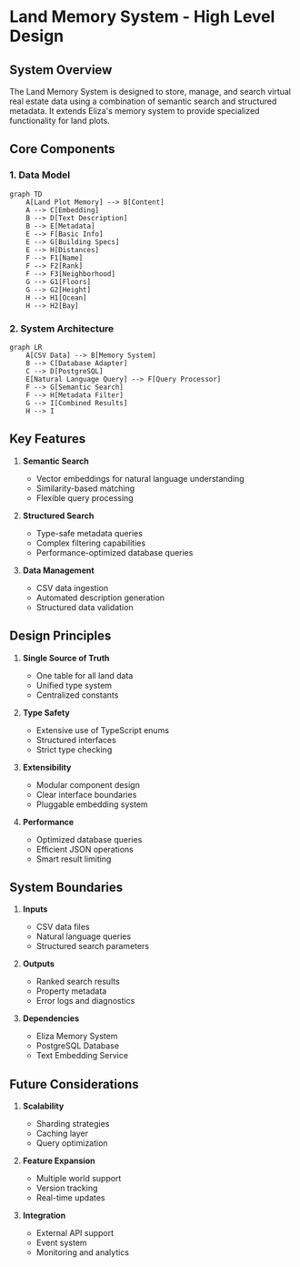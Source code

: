 # Land Memory System - High Level Design

## System Overview

The Land Memory System is designed to store, manage, and search virtual real estate data using a combination of semantic search and structured metadata. It extends Eliza's memory system to provide specialized functionality for land plots.

## Core Components

### 1. Data Model
```mermaid
graph TD
    A[Land Plot Memory] --> B[Content]
    A --> C[Embedding]
    B --> D[Text Description]
    B --> E[Metadata]
    E --> F[Basic Info]
    E --> G[Building Specs]
    E --> H[Distances]
    F --> F1[Name]
    F --> F2[Rank]
    F --> F3[Neighborhood]
    G --> G1[Floors]
    G --> G2[Height]
    H --> H1[Ocean]
    H --> H2[Bay]
```

### 2. System Architecture
```mermaid
graph LR
    A[CSV Data] --> B[Memory System]
    B --> C[Database Adapter]
    C --> D[PostgreSQL]
    E[Natural Language Query] --> F[Query Processor]
    F --> G[Semantic Search]
    F --> H[Metadata Filter]
    G --> I[Combined Results]
    H --> I
```

## Key Features

1. **Semantic Search**
   - Vector embeddings for natural language understanding
   - Similarity-based matching
   - Flexible query processing

2. **Structured Search**
   - Type-safe metadata queries
   - Complex filtering capabilities
   - Performance-optimized database queries

3. **Data Management**
   - CSV data ingestion
   - Automated description generation
   - Structured data validation

## Design Principles

1. **Single Source of Truth**
   - One table for all land data
   - Unified type system
   - Centralized constants

2. **Type Safety**
   - Extensive use of TypeScript enums
   - Structured interfaces
   - Strict type checking

3. **Extensibility**
   - Modular component design
   - Clear interface boundaries
   - Pluggable embedding system

4. **Performance**
   - Optimized database queries
   - Efficient JSON operations
   - Smart result limiting

## System Boundaries

1. **Inputs**
   - CSV data files
   - Natural language queries
   - Structured search parameters

2. **Outputs**
   - Ranked search results
   - Property metadata
   - Error logs and diagnostics

3. **Dependencies**
   - Eliza Memory System
   - PostgreSQL Database
   - Text Embedding Service

## Future Considerations

1. **Scalability**
   - Sharding strategies
   - Caching layer
   - Query optimization

2. **Feature Expansion**
   - Multiple world support
   - Version tracking
   - Real-time updates

3. **Integration**
   - External API support
   - Event system
   - Monitoring and analytics
